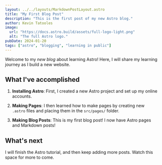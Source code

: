 ```yaml
---
layout: ../../layouts/MarkdownPostLayout.astro
title: "My First Blog Post"
description: "This is the first post of my new Astro blog."
author: Kevin Tatooles
image:
  url: "https://docs.astro.build/assets/full-logo-light.png"
  alt: "The full Astro logo."
pubDate: 2024-01-20
tags: ["astro", "blogging", "learning in public"]
---
```


Welcome to my _new blog_ about learning Astro! Here, I will share my learning journey as I build a new website.

## What I've accomplished

1. **Installing Astro**: First, I created a new Astro project and set up my online accounts.

2. **Making Pages**: I then learned how to make pages by creating new `.astro` files and placing them in the `src/pages/` folder.

3. **Making Blog Posts**: This is my first blog post! I now have Astro pages and Markdown posts!

## What's next

I will finish the Astro tutorial, and then keep adding more posts. Watch this space for more to come.
